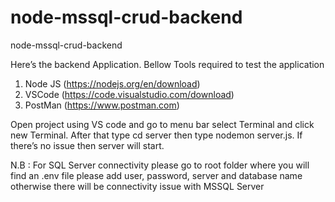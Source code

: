# node-mssql-crud-backend
node-mssql-crud-backend

Here’s the backend Application. Bellow Tools required to test the application
	
1.	Node JS (https://nodejs.org/en/download)
2.	VSCode (https://code.visualstudio.com/download)
3.	PostMan (https://www.postman.com)

Open project using VS code and go to menu bar select Terminal and click new Terminal. After that type cd server then type nodemon server.js.  If there’s no issue then server will start.


N.B : For SQL Server connectivity please go to root folder where you will find an .env file please add user, password, server and database name otherwise there will be connectivity issue with MSSQL Server

